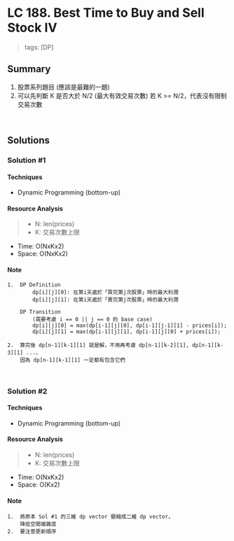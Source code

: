 # LC 188. Best Time to Buy and Sell Stock IV
> tags:  [DP]

## Summary 
1.  股票系列題目 (應該是最難的一題)
2.  可以先判斷 K 是否大於 N/2 (最大有效交易次數)
    若 K >= N/2，代表沒有限制交易次數

<br>

## Solutions
### Solution #1
#### Techniques
- Dynamic Programming (bottom-up)

#### Resource Analysis
> - N: len(prices)
> - K: 交易次數上限
- Time: O(NxKx2)
- Space: O(NxKx2)

#### Note
```
1.  DP Definition
        dp[i][j][0]: 在第i天處於「買完第j次股票」時的最大利潤
        dp[i][j][1]: 在第i天處於「賣完第j次股票」時的最大利潤

    DP Transition
        (需要考慮 i == 0 || j == 0 的 base case)
        dp[i][j][0] = max(dp[i-1][j][0], dp[i-1][j-1][1] - prices[i]);
        dp[i][j][1] = max(dp[i-1][j][1], dp[i-1][j][0] + prices[i]);

2.  算完後 dp[n-1][k-1][1] 就是解，不用再考慮 dp[n-1][k-2][1], dp[n-1][k-3][1] ...，
    因為 dp[n-1][k-1][1] 一定都有包含它們
```

<br>

### Solution #2
#### Techniques
- Dynamic Programming (bottom-up)

#### Resource Analysis
> - N: len(prices)
> - K: 交易次數上限
- Time: O(NxKx2)
- Space: O(Kx2)

#### Note
```
1.  將原本 Sol #1 的三維 dp vector 壓縮成二維 dp vector，
    降低空間複雜度
2.  要注意更新順序
```

<br>